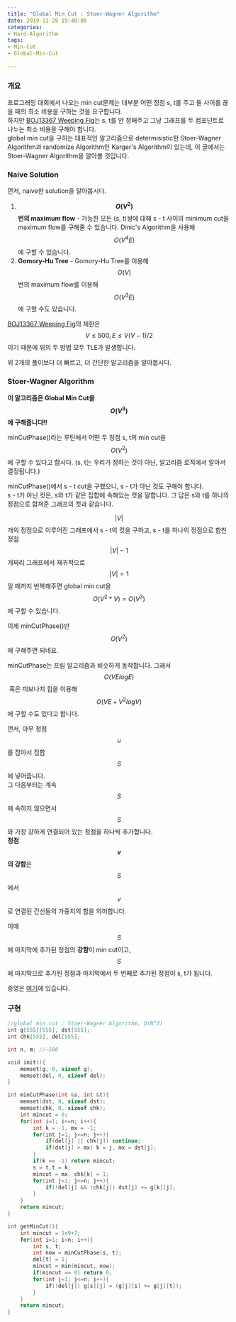 ```yaml
---
title: "Global Min Cut : Stoer-Wagner Algorithm"
date: 2019-11-28 19:40:00
categories:
- Hard-Algorithm
tags:
- Min-Cut
- Global-Min-Cut

---
```


### 개요

프로그래밍 대회에서 나오는 min cut문제는 대부분 어떤 정점 s, t를 주고 둘 사이를 끊을 때의 최소 비용을 구하는 것을 요구합니다.<br>
하지만 [BOJ13367 Weeping Fig](https://www.acmicpc.net/problem/13367)는 s, t를 안 정해주고 그냥 그래프를 두 컴포넌트로 나누는 최소 비용을 구해야 합니다.<Br>
global min cut을 구하는 대표적인 알고리즘으로 determisistic한 Stoer-Wagner Algorithm과 randomize Algorithm인 Karger's Algorithm이 있는데, 이 글에서는 Stoer-Wagner Algorithm을 알아볼 것입니다.

### Naive Solution

먼저, naive한 solution을 알아봅시다.

1. **$$O(V^2)$$번의 maximum flow** - 가능한 모든 (s, t)쌍에 대해 s - t 사이의 minimum cut을 maximum flow를 구해줄 수 있습니다. Dinic's Algorithm을 사용해 $$O(V^4E)$$에 구할 수 있습니다.
2. **Gomory-Hu Tree** - Gomory-Hu Tree를 이용해 $$O(V)$$번의 maximum flow를 이용해 $$O(V^3E)$$에 구할 수도 있습니다.

[BOJ13367 Weeping Fig](https://www.acmicpc.net/problem/13367)의 제한은 $$V ≤ 500, E ≤ V(V-1)/2$$ 이기 때문에 위의 두 방법 모두 TLE가 발생합니다.

위 2개의 풀이보다 더 빠르고, 더 간단한 알고리즘을 알아봅시다.

### Stoer-Wagner Algorithm

**이 알고리즘은 Global Min Cut을 $$O(V^3)$$에 구해줍니다!!**

minCutPhase()라는 루틴에서 어떤 두 정점 s, t의 min cut을 $$O(V^2)$$에 구할 수 있다고 합시다. (s, t는 우리가 정하는 것이 아닌, 알고리즘 로직에서 알아서 결정됩니다.)

minCutPhase()에서 s - t cut을 구했으니, s - t가 아닌 컷도 구해야 합니다.<Br>s - t가 아닌 컷은, s와 t가 같은 집합에 속해있는 컷을 말합니다. 그 답은 s와 t를 하나의 정점으로 합쳐준 그래프의 컷과 같습니다.

$$\vert V \vert$$개의 정점으로 이루어진 그래프에서 s - t의 컷을 구하고, s - t를 하나의 정점으로 합친 정점 $$\vert V \vert - 1$$개짜리 그래프에서 재귀적으로 $$\vert V \vert = 1$$일 때까지 반복해주면 global min cut을 $$O(V^2 * V) = O(V^3)$$에 구할 수 있습니다.

이제 minCutPhase()만 $$O(V^2)$$에 구해주면 되네요.

minCutPhase는 프림 알고리즘과 비슷하게 동작합니다. 그래서 $$O(VElogE)$$ 혹은 피보나치 힙을 이용해 $$O(VE + V^2logV)$$에 구할 수도 있다고 합니다.

먼저, 아무 정점 $$u$$를 잡아서 집합 $$S$$에 넣어줍니다.<Br>그 다음부터는 계속 $$S$$에 속하지 않으면서 $$S$$와 가장 강하게 연결되어 있는 정점을 하나씩 추가합니다.<Br>**정점 $$v$$의 강함**은 $$S$$에서 $$v$$로 연결된 간선들의 가중치의 합을 의미합니다.

이때 $$S$$에 마지막에 추가된 정점의 **강함**이 min cut이고, $$S$$에 마지막으로 추가된 정점과 마지막에서 두 번째로 추가된 정점이 s, t가 됩니다.

증명은 [여기](https://en.wikipedia.org/wiki/Stoer%E2%80%93Wagner_algorithm#Proof_of_correctness)에 있습니다.

### 구현

```cpp
//global min cut : Stoer-Wagner Algorithm, O(N^3)
int g[555][555], dst[555];
int chk[555], del[555];

int n, m; //~500

void init(){
    memset(g, 0, sizeof g);
    memset(del, 0, sizeof del);
}

int minCutPhase(int &s, int &t){
    memset(dst, 0, sizeof dst);
    memset(chk, 0, sizeof chk);
    int mincut = 0;
    for(int i=1; i<=n; i++){
        int k = -1, mx = -1;
        for(int j=1; j<=n; j++){
            if(del[j] || chk[j]) continue;
            if(dst[j] > mx) k = j, mx = dst[j];
        }
        if(k == -1) return mincut;
        s = t,t = k;
        mincut = mx, chk[k] = 1;
        for(int j=1; j<=n; j++){
            if(!del[j] && !chk[j]) dst[j] += g[k][j];
        }
    }
    return mincut;
}

int getMinCut(){
    int mincut = 1e9+7;
    for(int i=1; i<n; i++){
        int s, t;
        int now = minCutPhase(s, t);
        del[t] = 1;
        mincut = min(mincut, now);
        if(mincut == 0) return 0;
        for(int j=1; j<=n; j++){
            if(!del[j]) g[s][j] = (g[j][s] += g[j][t]);
        }
    }
    return mincut;
}
```
